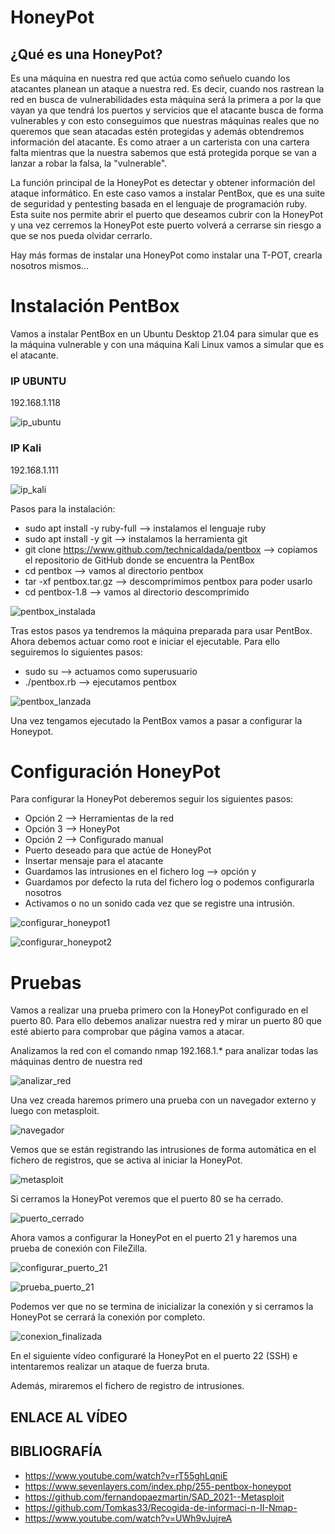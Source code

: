 # HoneyPot

## ¿Qué es una HoneyPot?

Es una máquina en nuestra red que actúa como señuelo cuando los atacantes planean un ataque a nuestra red. Es decir, cuando nos rastrean la red en busca de vulnerabilidades esta máquina será la primera a por la que vayan ya que tendrá los puertos y servicios que el atacante busca de forma vulnerables y con esto conseguimos que nuestras máquinas reales que no queremos que sean atacadas estén protegidas y además obtendremos información del atacante.
Es como atraer a un carterista con una cartera falta mientras que la nuestra sabemos que está protegida porque se van a lanzar a robar la falsa, la "vulnerable".

La función principal de la HoneyPot es detectar y obtener información del ataque informático.
En este caso vamos a instalar PentBox, que es una suite de seguridad y pentesting basada en el lenguaje de programación ruby. Esta suite nos permite abrir el puerto que deseamos cubrir con la HoneyPot y una vez cerremos la HoneyPot este puerto volverá a cerrarse sin riesgo a que se nos pueda olvidar cerrarlo.

Hay más formas de instalar una HoneyPot como instalar una T-POT, crearla nosotros mismos...


# Instalación PentBox

Vamos a instalar PentBox en un Ubuntu Desktop 21.04 para simular que es la máquina vulnerable y con una máquina Kali Linux vamos a simular que es el atacante.

### IP UBUNTU
192.168.1.118

![ip_ubuntu](https://github.com/isaacperezb/HoneyPot/blob/main/PentBox/6.JPG)

### IP Kali
192.168.1.111

![ip_kali](https://github.com/isaacperezb/HoneyPot/blob/main/PentBox/12.JPG)

Pasos para la instalación:
- sudo apt install -y ruby-full --> instalamos el lenguaje ruby
- sudo apt install -y git --> instalamos la herramienta git
- git clone https://www.github.com/technicaldada/pentbox --> copiamos el repositorio de GitHub donde se encuentra la PentBox
- cd pentbox --> vamos al directorio pentbox
- tar -xf pentbox.tar.gz --> descomprimimos pentbox para poder usarlo
- cd pentbox-1.8 --> vamos al directorio descomprimido

![pentbox_instalada](https://github.com/isaacperezb/HoneyPot/blob/main/PentBox/1.JPG)

Tras estos pasos ya tendremos la máquina preparada para usar PentBox.
Ahora debemos actuar como root e iniciar el ejecutable. Para ello seguiremos lo siguientes pasos:

- sudo su --> actuamos como superusuario
- ./pentbox.rb --> ejecutamos pentbox

![pentbox_lanzada](https://github.com/isaacperezb/HoneyPot/blob/main/PentBox/2.JPG)

Una vez tengamos ejecutado la PentBox vamos a pasar a configurar la Honeypot.

# Configuración HoneyPot

Para configurar la HoneyPot deberemos seguir los siguientes pasos:
- Opción 2 --> Herramientas de la red
- Opción 3 --> HoneyPot
- Opción 2 --> Configurado manual
- Puerto deseado para que actúe de HoneyPot
- Insertar mensaje para el atacante
- Guardamos las intrusiones en el fichero log --> opción y
- Guardamos por defecto la ruta del fichero log o podemos configurarla nosotros
- Activamos o no un sonido cada vez que se registre una intrusión.

![configurar_honeypot1](https://github.com/isaacperezb/HoneyPot/blob/main/PentBox/3.JPG)

![configurar_honeypot2](https://github.com/isaacperezb/HoneyPot/blob/main/PentBox/4.JPG)

# Pruebas

Vamos a realizar una prueba primero con la HoneyPot configurado en el puerto 80.
Para ello debemos analizar nuestra red y mirar un puerto 80 que esté abierto para comprobar que página vamos a atacar.

Analizamos la red con el comando nmap 192.168.1.* para analizar todas las máquinas dentro de nuestra red

![analizar_red](https://github.com/isaacperezb/HoneyPot/blob/main/PentBox/5.JPG)

Una vez creada haremos primero una prueba con un navegador externo y luego con metasploit.

![navegador](https://github.com/isaacperezb/HoneyPot/blob/main/PentBox/7.JPG)

Vemos que se están registrando las intrusiones de forma automática en el fichero de registros, que se activa al iniciar la HoneyPot.

![metasploit](https://github.com/isaacperezb/HoneyPot/blob/main/PentBox/8.JPG)

Si cerramos la HoneyPot veremos que el puerto 80 se ha cerrado.

![puerto_cerrado](https://github.com/isaacperezb/HoneyPot/blob/main/PentBox/11.JPG)

Ahora vamos a configurar la HoneyPot en el puerto 21 y haremos una prueba de conexión con FileZilla.

![configurar_puerto_21](https://github.com/isaacperezb/HoneyPot/blob/main/PentBox/13.JPG)

![prueba_puerto_21](https://github.com/isaacperezb/HoneyPot/blob/main/PentBox/9.JPG)

Podemos ver que no se termina de inicializar la conexión y si cerramos la HoneyPot se cerrará la conexión por completo.

![conexion_finalizada](https://github.com/isaacperezb/HoneyPot/blob/main/PentBox/10.JPG)


En el siguiente vídeo configuraré la HoneyPot en el puerto 22 (SSH) e intentaremos realizar un ataque de fuerza bruta.

Además, miraremos el fichero de registro de intrusiones.

## ENLACE AL VÍDEO





## BIBLIOGRAFÍA
- https://www.youtube.com/watch?v=rT55ghLqniE
- https://www.sevenlayers.com/index.php/255-pentbox-honeypot
- https://github.com/fernandopaezmartin/SAD_2021--Metasploit
- https://github.com/Tomkas33/Recogida-de-informaci-n-II-Nmap-
- https://www.youtube.com/watch?v=UWh9vJujreA
